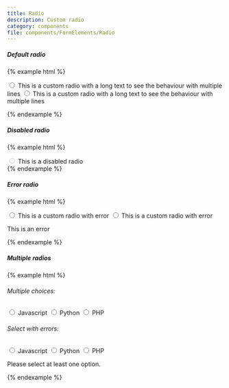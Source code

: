 ```yaml
---
title: Radio
description: Custom radio
category: components
file: components/FormElements/Radio
---
```


##### Default radio

{% example html %}

<div class="FormGroup marginBottom-0">
  <label class="Radio">
    <input class="Radio-input" name="rd-default" type="radio" />
    <span class="Radio-label">This is a custom radio with a long text to see the behaviour with multiple lines</span>
  </label>
  <label class="Radio">
    <input class="Radio-input" name="rd-default" type="radio" />
    <span class="Radio-label">This is a custom radio with a long text to see the behaviour with multiple lines</span>
  </label>
</div>

{% endexample %}

##### Disabled radio

{% example html %}

<div class="FormGroup marginBottom-0">
  <label class="Radio">
    <input class="Radio-input" disabled name="rd-disabled" type="radio" />
    <span class="Radio-label">This is a disabled radio</span>
  </label>
</div>
{% endexample %}

##### Error radio

{% example html %}

<div class="FormGroup has-error marginBottom-0">
  <label class="Radio">
    <input class="Radio-input" name="rd-error" type="radio" />
    <span class="Radio-label">This is a custom radio with error</span>
  </label>
   <label class="Radio">
    <input class="Radio-input" name="rd-error" type="radio" />
    <span class="Radio-label">This is a custom radio with error</span>
  </label>
  <p class="FormGroup-feedback">This is an error</p>
</div>
{% endexample %}

##### Multiple radios

{% example html %}

<div class="GridRow GridRow--fromMedium-2">
  <div class="GridColumn FormGroup MultipleRadio fromMedium-marginBottom-0">
    <h6>Multiple choices:</h6>
    <label class="Radio">
      <input class="Radio-input" name="rb-1" type="radio" />
      <span class="Radio-label">Javascript</span>
    </label>
    <label class="Radio">
      <input class="Radio-input" name="rb-1" type="radio" />
      <span class="Radio-label">Python</span>
    </label>
    <label class="Radio">
      <input class="Radio-input" name="rb-1" type="radio" />
      <span class="Radio-label">PHP</span>
    </label>
  </div>

  <div class="GridColumn FormGroup has-error MultipleRadio marginBottom-0">
    <h6>Select with errors:</h6>
    <label class="Radio">
      <input class="Radio-input" name="rbe-1" type="radio" />
      <span class="Radio-label">Javascript</span>
    </label>
    <label class="Radio">
      <input class="Radio-input" name="rbe-1" type="radio" />
      <span class="Radio-label">Python</span>
    </label>
    <label class="Radio">
      <input class="Radio-input" name="rbe-1" type="radio" />
      <span class="Radio-label">PHP</span>
    </label>
    <p class="FormGroup-feedback">Please select at least one option.</p>
  </div>

</div>
{% endexample %}
